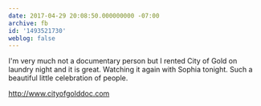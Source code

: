 ```yaml
---
date: 2017-04-29 20:08:50.000000000 -07:00
archive: fb
id: '1493521730'
weblog: false
---
```


I'm very much not a documentary person but I rented City of Gold on laundry night and it is great. Watching it again with Sophia tonight. Such a beautiful little celebration of people.

http://www.cityofgolddoc.com
